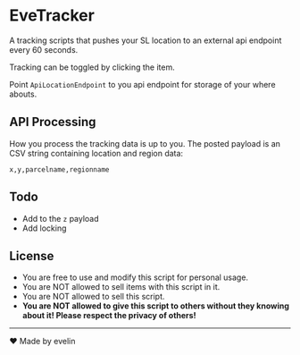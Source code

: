 # EveTracker  

A tracking scripts that pushes your SL location to an external api endpoint every 60 seconds.

Tracking can be toggled by clicking the item.

Point `ApiLocationEndpoint` to you api endpoint for storage of your where abouts.

## API Processing

How you process the tracking data is up to you. The posted payload is an CSV string containing location and region data:

`x,y,parcelname,regionname`


## Todo

- Add to the `z` payload
- Add locking

## License

- You are free to use and modify this script for personal usage.
- You are NOT allowed to sell items with this script in it.
- You are NOT allowed to sell this script.
- **You are NOT allowed to give this script to others without they knowing about it! Please respect the privacy of others!**


---


❤ Made by evelin
